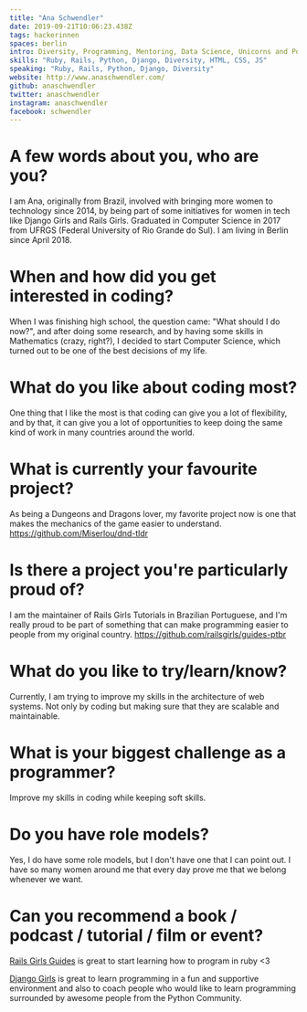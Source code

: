 ```yaml
---
title: "Ana Schwendler"
date: 2019-09-21T10:06:23.438Z
tags: hackerinnen
spaces: berlin
intro: Diversity, Programming, Mentoring, Data Science, Unicorns and Pop Music.
skills: "Ruby, Rails, Python, Django, Diversity, HTML, CSS, JS"
speaking: "Ruby, Rails, Python, Django, Diversity"
website: http://www.anaschwendler.com/
github: anaschwendler
twitter: anaschwendler
instagram: anaschwendler
facebook: schwendler
---
```


# A few words about you, who are you?

I am Ana, originally from Brazil, involved with bringing more women to technology since 2014, by being part of some initiatives for women in tech like Django Girls and Rails Girls. Graduated in Computer Science in 2017 from UFRGS (Federal University of Rio Grande do Sul). I am living in Berlin since April 2018.

# When and how did you get interested in coding?

When I was finishing high school, the question came: "What should I do now?", and after doing some research, and by having some skills in Mathematics (crazy, right?), I decided to start Computer Science, which turned out to be one of the best decisions of my life.

# What do you like about coding most?

One thing that I like the most is that coding can give you a lot of flexibility, and by that, it can give you a lot of opportunities to keep doing the same kind of work in many countries around the world.

# What is currently your favourite project?

As being a Dungeons and Dragons lover, my favorite project now is one that makes the mechanics of the game easier to understand.
https://github.com/Miserlou/dnd-tldr

# Is there a project you're particularly proud of?

I am the maintainer of Rails Girls Tutorials in Brazilian Portuguese, and I'm really proud to be part of something that can make programming easier to people from my original country. https://github.com/railsgirls/guides-ptbr

# What do you like to try/learn/know?

Currently, I am trying to improve my skills in the architecture of web systems. Not only by coding but making sure that they are scalable and maintainable.

# What is your biggest challenge as a programmer?

Improve my skills in coding while keeping soft skills.

# Do you have role models?

Yes, I do have some role models, but I don't have one that I can point out. I have so many women around me that every day prove me that we belong whenever we want.

# Can you recommend a book / podcast / tutorial / film or event?

[Rails Girls Guides](http://guides.railsgirls.com) is great to start learning how to program in ruby <3

[Django Girls](http://djangogirls.org) is great to learn programming in a fun and supportive environment and also to coach people who would like to learn programming surrounded by awesome people from the Python Community.
